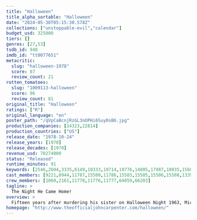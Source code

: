 ```yaml
---
title: "Halloween"
title_alpha_sortable: "Halloween"
date: "2024-05-30T05:15:30.578Z"
collections: ["unstoppable-evil","calendar"]
budget_usd: 325000
tiers: []
genres: [27,53]
tsdb_id: 948
imdb_id: "tt0077651"
metacritic:
  slug: "halloween-1978"
  score: 87
  review_count: 21
rotten_tomatoes:
  slug: "1009113-halloween"
  score: 96
  review_count: 81
original_title: "Halloween"
ratings: ["R"]
original_language: "en"
poster_path: "/qVpCaBcnjRzGL3nOPHi6Suy0sB6.jpg"
production_companies: [14323,22814]
production_countries: ["US"]
release_date: "1978-10-24"
release_years: [1978]
release_decades: [1970]
revenue_usd: 70274000
status: "Released"
runtime_minutes: 91
keywords: [2546,2604,3335,6149,10333,10714,10776,14805,17987,18035,156075,157701,207159]
cast_members: [9221,8944,11787,15500,11786,15503,15505,15506,15508,13392,15516,15518,14692,11777,11770]
crew_members: [1060,2161,11770,11776,11777,64059,66203]
tagline: >
  The Night He Came Home!
overview: >
  Fifteen years after murdering his sister on Halloween Night 1963, Michael Myers escapes from a mental hospital and returns to the small town of Haddonfield, Illinois to kill again.
homepage: "http://www.theofficialjohncarpenter.com/halloween/"
---
```

